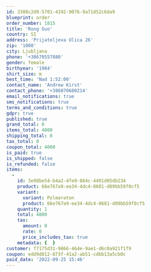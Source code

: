 ```yaml
---
id: 3308c2d9-5701-4192-9076-9a71d52c6da9
blueprint: order
order_number: 1815
title: 'Rong Guo'
country: SI
address: 'Prijateljeva Ulica 26'
zip: '1000'
city: Ljubljana
phone: '+38670557880'
gender: female
birthyear: '1984'
shirt_size: m
best_time: 'Nad 1:52:00'
contact_name: 'Andrew Kirst'
contact_phone: '+386070680214'
email_notifications: true
sms_notifications: true
terms_and_conditions: true
gdpr: true
published: true
grand_total: 0
items_total: 4000
shipping_total: 0
tax_total: 0
coupon_total: 4000
is_paid: true
is_shipped: false
is_refunded: false
items:
  -
    id: 3e98be54-b4a2-4fe9-884c-4491d05db234
    product: 66e767a9-ee34-4dc4-8681-d09bb59f0cf5
    variant:
      variant: Polmaraton
      product: 66e767a9-ee34-4dc4-8681-d09bb59f0cf5
    quantity: 1
    total: 4000
    tax:
      amount: 0
      rate: 0
      price_includes_tax: true
    metadata: {  }
customer: f7175d31-9866-464e-9ae1-d6c0a921f1f9
coupon: edd9d812-873f-41a2-ab51-cdbb13a5cb0c
paid_date: '2022-09-25 15:46'
---
```

